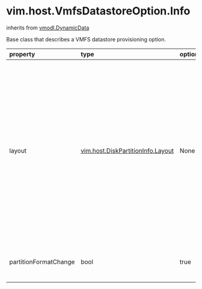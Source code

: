 vim.host.VmfsDatastoreOption.Info
=================================
inherits from [vmodl.DynamicData](docs/vmodl.DynamicData.md)


Base class that describes a VMFS datastore provisioning option.

| property | type | optional | priv | desc |
|:---------|:-----|:---------|:-----|:-----|
| layout | [vim.host.DiskPartitionInfo.Layout](vim.host.DiskPartitionInfo.Layout.md "vim.host.DiskPartitionInfo.Layout") | None | None | The partition table layout that the disk will have if this   provisioning option is selected.    In releases after vSphere API 5.0, vSphere Servers might not   generate property collector update notifications for this property.   To obtain the latest value of the property, you can use   PropertyCollector methods RetrievePropertiesEx or WaitForUpdatesEx.   If you use the PropertyCollector.WaitForUpdatesEx method, specify   an empty string for the version parameter.    Since this property is on a DataObject, an update returned by WaitForUpdatesEx may   contain values for this property when some other property on the DataObject changes.   If this update is a result of a call to WaitForUpdatesEx with a non-empty   version parameter, the value for this property may not be current. |
| partitionFormatChange | bool | true | None | Indicates whether selecting this option will change the partition  format type on the disk.<br>See <a href="vim.host.DiskPartitionInfo.PartitionFormat.md">HostDiskPartitionInfoPartitionFormat</a><br> |


